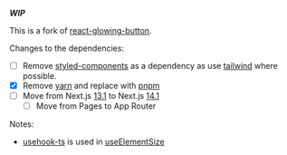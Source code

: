 **_WIP_**

This is a fork of [react-glowing-button](https://github.com/nusu/react-glowing-button).

Changes to the dependencies:

- [ ] Remove [styled-components](https://styled-components.com/) as a dependency as use [tailwind](https://tailwindcss.com/) where possible.
- [x] Remove [yarn](https://yarnpkg.com/) and replace with [pnpm](https://pnpm.io/)
- [ ] Move from Next.js [13.1](https://nextjs.org/blog/next-13-1) to Next.js [14.1](https://nextjs.org/blog/next-14-1)
  - [ ] Move from Pages to App Router

Notes:

- [usehook-ts](https://usehooks-ts.com/) is used in [useElementSize](./lib/useElementSize.ts)

<!-- TODOS:

- [ ] Remove pages/\_app.tsx
- [ ] Remove \_document.tsx
- [ ] Replace font link import with google/fonts import
- [ ] Lift up styles/globals.css into app/
- [ ] Get rid of styles/
- [ ] Why `ignoreBuildErrors: true` in next.config.js?

Porting:

Structure of the page, port top down [1] to [6]. First create dummies, then port.

```
Container [1]
  Stars [2]
  Intro [3]
  Browser [4]
  Credits [5]
  Notice [6]
``` -->
